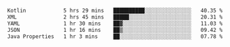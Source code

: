 <!-- <img align='right' src="https://github-readme-stats-eight-rose-90.vercel.app
/api?username=JesusJimenezG&show_icons=true&theme=radical">

### Hi there 👋 My name is Jesús.
- I'm a Computer Engineering student.
- I'm currently working as a Full stack Web developer and native Android Developer.

- Proghead.
- Inlärning svenska
- I also like to translate music on my YouTube channel. [![YouTube Views](https://img.shields.io/youtube/channel/views/UCWnlcC4_sV9Imcy9ysQpxHA?style=social)](https://www.youtube.com/channel/UCWnlcC4_sV9Imcy9ysQpxHA) -->
<!-- ![banner](https://github.com/JesusJimenezG/JesusJimenezG/blob/main/1.png) -->

<!--START_SECTION:waka-->

```txt
Kotlin            5 hrs 29 mins   ██████████░░░░░░░░░░░░░░░   40.35 %
XML               2 hrs 45 mins   █████░░░░░░░░░░░░░░░░░░░░   20.31 %
YAML              1 hr 30 mins    ██▓░░░░░░░░░░░░░░░░░░░░░░   11.03 %
JSON              1 hr 16 mins    ██▒░░░░░░░░░░░░░░░░░░░░░░   09.42 %
Java Properties   1 hr 3 mins     ██░░░░░░░░░░░░░░░░░░░░░░░   07.78 %
```

<!--END_SECTION:waka-->

<!--
**JesusJimenezG/JesusJimenezG** is a ✨ _special_ ✨ repository because its `README.md` (this file) appears on your GitHub profile.

Here are some ideas to get you started:

- 🔭 I’m currently working on ...
- 🌱 I’m currently learning ...
- 👯 I’m looking to collaborate on ...
- 🤔 I’m looking for help with ...
- 💬 Ask me about ...
- 📫 How to reach me: ...
- 😄 Pronouns: ...
- ⚡ Fun fact: ...
-->
